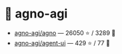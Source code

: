# 👤 agno-agi

- [agno-agi/agno](https://github.com/agno-agi/agno) — 26050 ⭐️ / 3289 🍴
- [agno-agi/agent-ui](https://github.com/agno-agi/agent-ui) — 429 ⭐️ / 77 🍴
